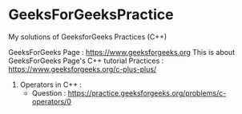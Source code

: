 # GeeksForGeeksPractice
My solutions of GeeksforGeeks Practices (C++)


GeeksForGeeks Page : https://www.geeksforgeeks.org
This is about GeeksForGeeks Page's C++ tutorial Practices : https://www.geeksforgeeks.org/c-plus-plus/

1. Operators in C++ : 
   - Question : https://practice.geeksforgeeks.org/problems/c-operators/0

